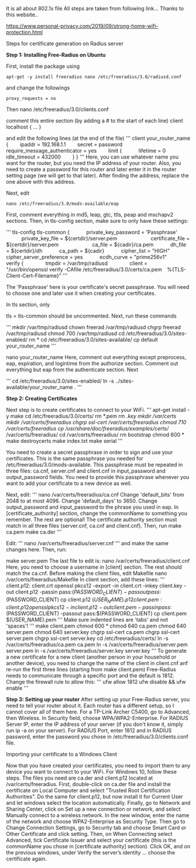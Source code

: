 It is all about 802.1x file 
All steps are taken from following link... Thanks to this website..

https://www.personal-privacy.com/2019/09/strong-home-wifi-protection.html

Steps for certificate generation on Radius server

**Step 1: Installing Free-Radius on Ubuntu**
		
First, install the package using
	
	apt-get -y install freeradius nano /etc/freeradius/3.0/radiusd.conf

and change the followings

	proxy_requests = no
Then
	nano /etc/freeradius/3.0/clients.conf

comment this entire section (by adding a # to the start of each line)
	client localhost { … }
	
and edit the following lines (at the end of the file)
'''	
client your_router_name {
  ipaddr = 192.168.1.1
  secret = password
  require_message_authenticator = yes
  limit {
   lifetime = 0
    idle_timeout = 432000
  }
}
'''
Here, you can use whatever name you want for the router, but you need the IP address of your router. Also, you need to create a password for this router and later enter it in the router setting page (we will get to that later). After finding the address, replace the one above with this address.

Next, edit

	nano /etc/freeradius/3.0/mods-available/eap
	
First, comment everything in md5, leap, gtc, ttls, peap and mschapv2 sections.
Then, in tls-config section, make sure to only have these settings:

'''
tls-config tls-common {
   private_key_password = 'Passphrase'
   private_key_file = ${certdir}/server.pem
   
   certificate_file = ${certdir}/server.pem
   
   ca_file = ${cadir}/ca.pem
   dh_file = ${certdir}/dh
   ca_path = ${cadir}
   cipher_list = "HIGH"
   cipher_server_preference = yes
   ecdh_curve = "prime256v1"
   verify {
    tmpdir = /var/tmp/radiusd
    client = "/usr/bin/openssl verify -CAfile /etc/freeradius/3.0/certs/ca.pem %{TLS-Client-Cert-Filename}"
'''

The 'Passphrase' here is your certificate's secret passphrase. You will need to choose one and later use it when creating your certificates.

In tls section, only

tls = tls-common
should be uncommented.
Next, run these commands

'''
mkdir /var/tmp/radiusd
chown freerad /var/tmp/radiusd
chgrp freerad /var/tmp/radiusd
chmod 700 /var/tmp/radiusd
cd /etc/freeradius/3.0/sites-enabled/
rm *
cd /etc/freeradius/3.0/sites-available/
cp default your_router_name
'''

nano your_router_name
Here, comment out everything except preprocess, eap, expiration, and logintime from the authorize section. Comment out everything but eap from the authenticate section.
Next

'''
cd /etc/freeradius/3.0/sites-enabled/
ln -s ../sites-available/your_router_name .
'''


**Step 2: Creating Certificates**

Next step is to create certificates to connect to your WiFi.
'''
apt-get install -y make
cd /etc/freeradius/3.0/certs/
rm *.pem
rm *.key
mkdir /var/certs
mkdir /var/certs/freeradius
chgrp ssl-cert /var/certs/freeradius
chmod 710 /var/certs/freeradius
cp /usr/share/doc/freeradius/examples/certs/* /var/certs/freeradius/
cd /var/certs/freeradius/
rm bootstrap
chmod 600 *
make destroycerts
make index.txt
make serial
'''

You need to create a secret passphrase in order to sign and use your certificates. This is the same passphrase you needed for /etc/freeradius/3.0/mods-available. This passphrase must be repeated in three files: ca.cnf, server.cnf and client.cnf in input_password and output_password fields. You need to provide this passphrase whenever you want to add your certificate to a new device as well.


Next, edit:
'''
nano /var/certs/freeradius/ca.cnf
Change 'default_bits' from 2048 to at most 4096.
Change 'default_days' to 3650.
Change output_password and input_password to the phrase you used in eap.
In [certificate_authority] section, change the commonName to something you remember.
The rest are optional! The certificate authority section must match in all three files (server.cnf, ca.cnf and client.cnf).
Then, run
make ca.pem
make ca.der
'''

Edit:
'''
	nano /var/certs/freeradius/server.cnf
'''
and make the same changes here. Then, run:

make server.pem
The last file to edit is:
	nano /var/certs/freeradius/client.cnf
Here, you need to choose a username in [client] section. The rest should match the ca.cnf.
Before making the client files, edit Makefile
nano /var/certs/freeradius/Makefile
In client section, add these lines:
'''
client.p12: client.crt
    openssl pkcs12 -export -in client.crt -inkey client.key -out client.p12 -passin pass:$(PASSWORD_CLIENT) -passout pass:$(PASSWORD_CLIENT)
    cp client.p12 $(USER_NAME).p12
client.pem: client.p12
    openssl pkcs12 -in client.p12 -out client.pem -passin pass:$(PASSWORD_CLIENT) -passout pass:$(PASSWORD_CLIENT)
    cp client.pem $(USER_NAME).pem
'''
Make sure indented lines are 'tabs' and not 'spaces'!
'''
make client.pem
chmod 600 *
chmod 640 ca.pem
chmod 640 server.pem
chmod 640 server.key
chgrp ssl-cert ca.pem
chgrp ssl-cert server.pem
chgrp ssl-cert server.key
cd /etc/freeradius/certs/
ln -s /var/certs/freeradius/ca.pem ca.pem
ln -s /var/certs/freeradius/server.pem server.pem
ln -s /var/certs/freeradius/server.key server.key
'''
To generate a new certificate for a new client (another person in your household or another device), you need to change the name of the client in client.cnf anf re-run the first three lines (starting from make client.pem)
Free-Radius needs to communicate through a specific port and the default is 1812. Change the firewall rule to allow this:
'''
ufw allow 1812
ufw disable && ufw enable
'''

**Step 3: Setting up your router**
After setting up your Free-Radius server, you need to tell your router about it. Each router has a different setup, so I cannot cover all of them here. For a TP-Link Archer C5400, go to Advanced, then Wireless. In Security field, choose WPA/WPA2-Enterprise. For RADIUS Server IP, enter the IP address of your server (if you don't know it, simply run ip -a on your server). For RADIUS Port, enter 1812 and in RADIUS password, enter the password you chose in /etc/freeradius/3.0/clients.conf file.

Importing your certificate to a Windows Client


Now that you have created your certificates, you need to import them to any device you want to connect to your WiFi. For Windows 10, follow these steps. The files you need are ca.der and client.p12 located at /var/certs/freeradius.
First, double-click on ca.der file and install the certificate on Local Computer and select "Trusted Root Certification Authorities". Do the same for client.p12, but now install it for Current User and let windows select the location automatically.
Finally, go to Network and Sharing Center, click on Set up a new connection or network, and select Manually connect to a wireless network. In the new window, enter the name of the network and choose WPA2-Enterprise as Security Type. Then go to Change Connection Settings, go to Security tab and choose Smart Card or Other Certificate and click setting. Then, on When Connecting select Advanced, tick Certificate Issuer and select your certificate (this is the commonName you chose in [certificate authority] section). Click OK, and on the previous windows, under Verify the server’s identity … choose the certificate again.




